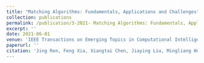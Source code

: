 ```yaml
---
title: "Matching Algorithms: Fundamentals, Applications and Challenges"
collection: publications
permalink: /publication/3-2021- Matching Algorithms: Fundamentals, Applications and Challenges
excerpt: ''
date: 2021-06-01
venue: 'IEEE Transactions on Emerging Topics in Computational Intelligence'
paperurl: ''
citation: 'Jing Ren, Feng Xia, Xiangtai Chen, Jiaying Liu, Mingliang Hou, Ahsan Shehzad, Nargiz Sultanova, and Xiangjie Kong. Matching Algorithms: Fundamentals, Applications and Challenges, <i>IEEE Transactions on Emerging Topics in Computational Intelligence</i>, vol. 5, no. 3, pp. 332-350, June 2021. ’
---
```

